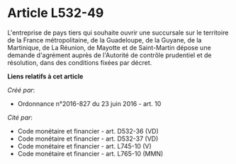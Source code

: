 # Article L532-49

L'entreprise de pays tiers qui souhaite ouvrir une succursale sur le territoire de la France métropolitaine, de la
Guadeloupe, de la Guyane, de la Martinique, de La Réunion, de Mayotte et de Saint-Martin dépose une demande d'agrément auprès
de l'Autorité de contrôle prudentiel et de résolution, dans des conditions fixées par décret.

**Liens relatifs à cet article**

_Créé par_:

  - Ordonnance n°2016-827 du 23 juin 2016 - art. 10

_Cité par_:

  - Code monétaire et financier - art. D532-36 (VD)
  - Code monétaire et financier - art. D532-37 (VD)
  - Code monétaire et financier - art. L745-10 (V)
  - Code monétaire et financier - art. L765-10 (MMN)

